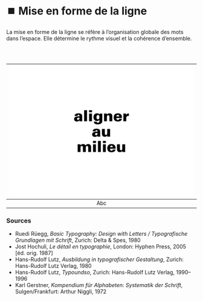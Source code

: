 # ⏹️ Mise en forme de la ligne

La mise en forme de la ligne se réfère à l’organisation globale des mots dans l’espace. Elle détermine le rythme visuel et la cohérence d’ensemble.
  
### &nbsp;

|![](links/0-Ligne27.gif) |
|:---:|
| Abc |



### Sources

- Ruedi Rüegg, *Basic Typography: Design with Letters / Typografische Grundlagen mit Schrift*, Zurich: Delta & Spes, 1980  
- Jost Hochuli, *Le détail en typographie*, London: Hyphen Press, 2005 [éd. orig. 1987]  
- Hans-Rudolf Lutz, *Ausbildung in typografischer Gestaltung*, Zurich: Hans-Rudolf Lutz Verlag, 1980  
- Hans-Rudolf Lutz, *Typoundso*, Zurich: Hans-Rudolf Lutz Verlag, 1990–1996  
- Karl Gerstner, *Kompendium für Alphabeten: Systematik der Schrift*, Sulgen/Frankfurt: Arthur Niggli, 1972  

